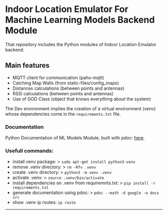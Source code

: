 # Indoor Location Emulator For Machine Learning Models Backend Module

That repository includes the Python modules of Indoor Location Emulator backend.

## Main features

- MQTT client for communication (paho-mqtt)
- Catching Map Walls (from static-files/config_maps)
- Distances calculations (between points and antennas)
- RSSI calculations (between points and antennas)
- Use of GOD Class (object that knows everything about the system)

The Dev environment implies the creation of a virtual environment (venv) whose dependencies come in the ```requirements.txt``` file.

### Documentation

Python Documentation of ML Models Module, built with <em>pdoc</em>: [here](https://atnog.github.io/indoor-location-emulator-backend/).

### Usefull commands:
- install venv package: > ```sudo apt-get install python3-venv```
- remove .venv directory: > ```rm -Rfv .venv```
- create .venv directory: > ```python3 -m venv .venv```
- activate .venv: > ```source .venv/bin/activate```
- install dependencies on .venv from requiremnts.txt: > ```pip install -r requirements.txt```
- generate documentation using pdoc: > ```pdoc --math -d google -o docs src``` 
- show .venv ip routes: ```ip route```

---